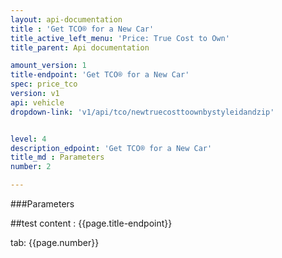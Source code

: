 ```yaml
---
layout: api-documentation
title : 'Get TCO® for a New Car'
title_active_left_menu: 'Price: True Cost to Own'
title_parent: Api documentation

amount_version: 1
title-endpoint: 'Get TCO® for a New Car'
spec: price_tco
version: v1
api: vehicle
dropdown-link: 'v1/api/tco/newtruecosttoownbystyleidandzip'


level: 4
description_edpoint: 'Get TCO® for a New Car'
title_md : Parameters
number: 2

---
```


###Parameters

##test content : {{page.title-endpoint}} 

tab: {{page.number}}